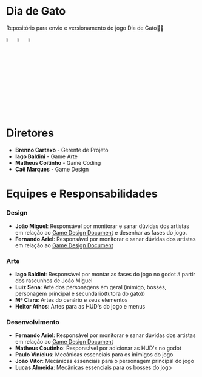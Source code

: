 # Dia de Gato
Repositório para envio e versionamento do jogo Dia de Gato🐱‍👤

<img src="https://godotengine.org/assets/press/icon_color_outline.png" width="5%">   <img src="https://upload.wikimedia.org/wikipedia/commons/thumb/6/69/Logo_Aseprite.svg/640px-Logo_Aseprite.svg.png" width="5%">   <img src="https://w7.pngwing.com/pngs/885/629/png-transparent-miro-hd-logo.png" width="5%">

# Diretores
- **Brenno Cartaxo** - Gerente de Projeto
- **Iago Baldini** - Game Arte
- **Matheus Coitinho** - Game Coding
- **Caê Marques** - Game Design

# Equipes e Responsabilidades

### Design
- **João Miguel**: Responsável por monitorar e sanar dúvidas dos artistas em relação ao [Game Design Document](https://docs.google.com/document/d/1M4Wph4pjcsxpqcV-By88bNAgbWqIHWhyxTupAB4sY24/edit?usp=sharing) e desenhar as fases do jogo.
- **Fernando Ariel**: Responsável por monitorar e sanar dúvidas dos artistas em relação ao [Game Design Document](https://docs.google.com/document/d/1M4Wph4pjcsxpqcV-By88bNAgbWqIHWhyxTupAB4sY24/edit?usp=sharing)

### Arte
- **Iago Baldini**: Responsável por montar as fases do jogo no godot á partir dos rascunhos de João Miguel
- **Luiz Sena**: Arte dos personagens em geral (inimigo, bosses, personagem principal e secundário(tutora do gato))
- **Mª Clara**: Artes do cenário e seus elementos
- **Heitor Athos**: Artes para as HUD's do jogo e menus

### Desenvolvimento
- **Fernando Ariel**: Responsável por monitorar e sanar dúvidas dos artistas em relação ao [Game Design Document](https://docs.google.com/document/d/1M4Wph4pjcsxpqcV-By88bNAgbWqIHWhyxTupAB4sY24/edit?usp=sharing)
- **Matheus Coutinho**: Responsável por adicionar as HUD's no godot
- **Paulo Vinícius**: Mecânicas essenciais para os inimigos do jogo
- **João Vitor**: Mecânicas essenciais para o personagem principal do jogo
- **Lucas Almeida**: Mecânicas essenciais para os bosses do jogo

